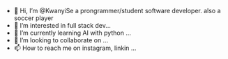 - 👋 Hi, I’m @KwanyiSe a prongrammer/student software developer. also a soccer player
- 👀 I’m interested in full stack dev...
- 🌱 I’m currently learning AI with python ...
- 💞️ I’m looking to collaborate on  ...
- 📫 How to reach me on instagram, linkin ...

<!---
KwanyiSe/KwanyiSe is a ✨ special ✨ repository because its `README.md` (this file) appears on your GitHub profile.
You can click the Preview link to take a look at your changes.
--->
